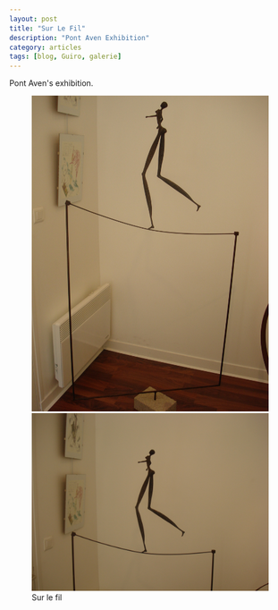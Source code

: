 ```yaml
---
layout: post
title: "Sur Le Fil"
description: "Pont Aven Exhibition"
category: articles
tags: [blog, Guiro, galerie]
---
```

Pont Aven's exhibition.  
<figure>
	<img src="/images/sur_le_fil0.jpg">
        <img src="/images/sur_le_fil1.jpg">
	<figcaption>Sur le fil</figcaption>
</figure>
